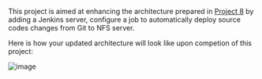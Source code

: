 This project is aimed at enhancing the architecture prepared in [Project 8](https://github.com/iamRichardCN/DEVOPS-PROJECTS/tree/main/PROJECT%208:%20LOAD%20BALANCER%20SOLUTION%20WITH%20APACHE) by adding a Jenkins server, configure a job to automatically deploy source codes changes from Git to NFS server.

Here is how your updated architecture will look like upon competion of this project:

![image](https://user-images.githubusercontent.com/111741533/217115933-dae26110-f99f-43e9-82a4-f6290224d959.png)
